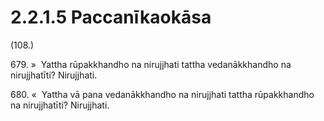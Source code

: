 # 2.2.1.5 Paccanīkaokāsa

(108.)

679\. »  Yattha rūpakkhandho na nirujjhati tattha vedanākkhandho na nirujjhatīti? Nirujjhati.

680\. «  Yattha vā pana vedanākkhandho na nirujjhati tattha rūpakkhandho na nirujjhatīti? Nirujjhati.
